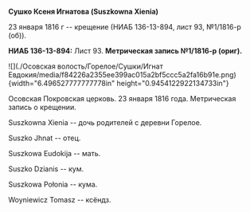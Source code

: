 **Сушко Ксеня Игнатова (Suszkowna Xienia)**

23 января 1816 г -- крещение (НИАБ 136-13-894, лист 93, №1/1816-р (об)).

**НИАБ 136-13-894:** Лист 93. **Метрическая запись №1/1816-р (ориг).**

![](./Осовская волость/Горелое/Сушки/Игнат Евдокия/media/f84226a2355ee399ac015a2bf5ccc5a2fa16b91e.png){width="6.496527777777778in"
height="0.9454122922134733in"}

Осовская Покровская церковь. 23 января 1816 года. Метрическая запись о
крещении.

Suszkowna Xienia -- дочь родителей с деревни Горелое.

Suszko Jhnat -- отец.

Suszkowa Eudokija -- мать.

Suszko Dzianis -- кум.

Suszkowa Połonia -- кума.

Woyniewicz Tomasz -- ксёндз.
